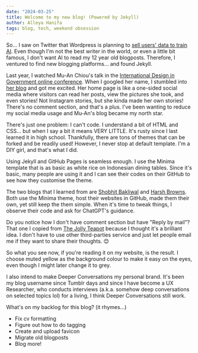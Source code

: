 ```yaml
---
date: "2024-03-25"
title: Welcome to my new blog! (Powered by Jekyll)
author: Alleya Hanifa
tags: blog, tech, weekend obsession
---
```


So... I saw on Twitter that Wordpress is planning to [sell users' data to train AI](https://www.vox.com/technology/24086039/reddit-tumblr-wordpress-whos-selling-your-data-to-train-ai). Even though I'm not the best writer in the world, or even a little bit famous, I don't want AI to read my 12 year old blogposts. Therefore, I ventured to find new blogging platforms... and found Jekyll.

Last year, I watched Mu-An Chiou's talk in the [International Design in Government online conference](https://international.gov-design.com/). When I googled her name, I stumbled into [her blog](https://muan.co/) and got me excited. Her home page is like a one-sided social media where visitors can read her posts, view the pictures she took, and even stories! Not Instagram stories, but she kinda made her own stories! There's no comment section, and that's a plus. I've been wanting to reduce my social media usage and Mu-An's blog became my north star.

There's just one problem: I can't code. I understand a bit of HTML and CSS... but when I say a bit it means VERY LITTLE. It's rusty since I last learned it in high school. Thankfully, there are tons of themes that can be forked and be readily used! However, I never stop at default template. I'm a DIY girl, and that's what I did.

Using Jekyll and GitHub Pages is seamless enough. I use the Minima template that is as basic as white rice on Indonesian dining tables. Since it's basic, many people are using it and I can see their codes on their GitHub to see how they customise the theme.

The two blogs that I learned from are [Shobhit Bakliwal](https://shobhitic.com/) and [Harsh Browns](https://visitmy.website/). Both use the Minima theme, host their websites in GitHub, made them their own, yet still keep the them simple. When it's time to tweak things, I observe their code and ask for ChatGPT's guidance. 

Do you notice how I don't have comment section but have "Reply by mail"? That one I copied from [The Jolly Teapot](https://thejollyteapot.com/) because I thought it's a brilliant idea. I don't have to use other third-parties service and just let people email me if they want to share their thoughts. 😊

So what you see now, if you're reading it on my website, is the result. I choose muted yellow as the background colour to make it easy on the eyes, even though I might later change it to grey. 

I also intend to make Deeper Conversations my personal brand. It's been my blog username since Tumblr days and since I have become a UX Researcher, who conducts interviews (a.k.a. somehow deep conversations on selected topics lol) for a living, I think Deeper Conversations still work.

What's on my backlog for this blog? (it rhymes...)
- Fix cv formatting
- Figure out how to do tagging
- Create and upload favicon
- Migrate old blogposts
- Blog more!
